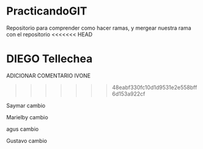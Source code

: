 # PracticandoGIT
Repositorio para comprender como hacer ramas, y mergear nuestra rama con el repositorio
<<<<<<< HEAD


DIEGO Tellechea
=======
ADICIONAR COMENTARIO IVONE
>>>>>>> 48eabf330fc10d1d9531e2e558bff6d153a922cf

Saymar cambio

Marielby cambio

agus cambio

Gustavo cambio